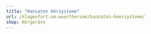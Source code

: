 ```yaml
---
title: "Hansaton Hörsysteme"
url: /klagenfurt-am-woerthersee/hansaton-hoersysteme/
shop: Hörgeräte
---
```

